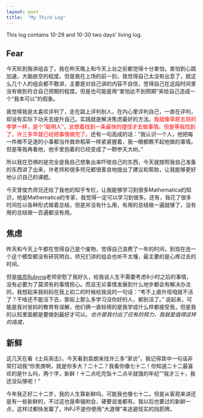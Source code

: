```yaml
---
layout: post
title:  "My Third Log"
---
```


This log contains 10-29 and 10-30 two days' living log.

## Fear

今天轮到我讲组会了，我在昨天晚上和今天上台之前都觉得十分害怕，害怕到心跳加速，大脑放空的程度。但是我在上场的前一刻，我觉得自己太没有出息了，就这么几个人的组会都不敢讲，主要是对自己讲的内容不自信，觉得自己在这段时间里没有做到符合自己预期的程度。但是也可能是用“害怕达不到预期”来给自己造成一个“我本可以”的假象。

我觉得我是太喜欢评判了，走在路上评判别人，在内心里评判自己，一直在评判，却没有实际下功夫去提升自己。实践就是解决焦虑最好的方法。<font color=red>我就像草原五班的李梦一样，是个“聪明人”，总想着找到一条最快的捷径才去做事情。但是等我找到了，许三多早就已经把事情做完了。</font>还有一句高成的话：“我认识一个人，他把每一件微不足道的小事都当作救命稻草一样紧紧握着，我一眼都瞧不起他做的事情。但是等我再看他，他手里抱着的已经变成了一颗参天大树。”

所以我在恐惧的是完全是我自己想象出来吓唬自己的东西，今天就按照我自己准备的东西讲了出来，许老师和很多师兄都很善良地提出了建议和帮助，让我能够更好地认识自己的课题。

今天曾俊杰师兄还给了我他的知乎专栏，让我能够学习到很多Mathematica的知识，他是Mathematica的专家，我觉得一定可以学习到很多。还有，我花了很多时间在以各种形式做着总结，但是并没有什么用，有用的总结做一遍就够了，没有用的总结做一百遍都没有用。

## 焦虑

昨天和今天上午都在觉得自己是个废物，觉得自己浪费了一年的时间，到现在连一个这个模型都没有研究明白，师兄们讲的组会也听不太懂，最主要的是心疼过去的时间。

但是[珞奈Rubyna](https://b23.tv/1ElnCr0)老师安慰了我好久，给我说人生不需要考虑8小时之后的事情，没有必要为了莫须有的事情担心。而且无论事情发展到什么地步都会有解决办法的，我想起来我妈妈在我上初二的时候给我说的一句话：“考不上直升班咱就不活了？干啥还不能活下去，那街上那么多学习没你好的人，都别活了。” 说起来，可能是我对爸妈的教育有误解，他们俩一直标榜的是我学成什么样都接受我，但是我的认知里面都是要做到最好才可以。_也许是我付出了应有的努力，我就是值得这样的高度。_

## 新鲜

这几天在看《士兵突击》，今天看到袁朗来找许三多“家访”，我记得其中一句话非常打动我“你贵庚啊，就是你多大？二十二？我看你像七十二！你知道二十二最喜欢的是什么吗，两个字，新鲜！十二点吃完饭十二点半就饿的年纪”“我才三十，我还没玩够呢！”

今年我正好二十二岁，我的人生算新鲜吗，可能我也像七十二。但是从客观来讲还是有一些新鲜的，不过这也是牵强附会，硬要说谁都有。我以后也要过的新鲜一点，这样过都快发霉了。INFJ不是你使用“大道理”来逃避现实的挡箭牌。